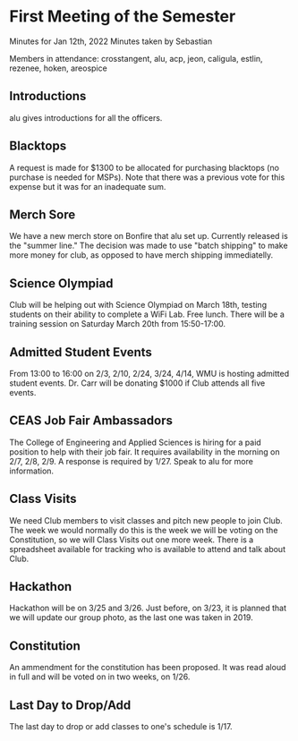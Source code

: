 # First Meeting of the Semester

Minutes for Jan 12th, 2022
Minutes taken by Sebastian

Members in attendance: crosstangent, alu, acp, jeon, caligula, estlin, rezenee, hoken, areospice

## Introductions

alu gives introductions for all the officers.

## Blacktops

A request is made for $1300 to be allocated for purchasing blacktops (no purchase is needed for MSPs). Note that there was a previous vote for this expense but it was for an inadequate sum.

## Merch Sore

We have a new merch store on Bonfire that alu set up. Currently released is the "summer line." The decision was made to use "batch shipping" to make more money for club, as opposed to have merch shipping immediatelly.

## Science Olympiad

Club will be helping out with Science Olympiad on March 18th, testing students on their ability to complete a WiFi Lab. Free lunch. There will be a training session on Saturday March 20th from 15:50-17:00.

## Admitted Student Events

From 13:00 to 16:00 on 2/3, 2/10, 2/24, 3/24, 4/14, WMU is hosting admitted student events. Dr. Carr will be donating $1000 if Club attends all five events.

## CEAS Job Fair Ambassadors

The College of Engineering and Applied Sciences is hiring for a paid position to help with their job fair. It requires availability in the morning on 2/7, 2/8, 2/9. A response is required by 1/27. Speak to alu for more information.

## Class Visits

We need Club members to visit classes and pitch new people to join Club. The week we would normally do this is the week we will be voting on the Constitution, so we will Class Visits out one more week. There is a spreadsheet available for tracking who is available to attend and talk about Club.

## Hackathon

Hackathon will be on 3/25 and 3/26. Just before, on 3/23, it is planned that we will update our group photo, as the last one was taken in 2019.

## Constitution

An ammendment for the constitution has been proposed. It was read aloud in full and will be voted on in two weeks, on 1/26.

## Last Day to Drop/Add

The last day to drop or add classes to one's schedule is 1/17.